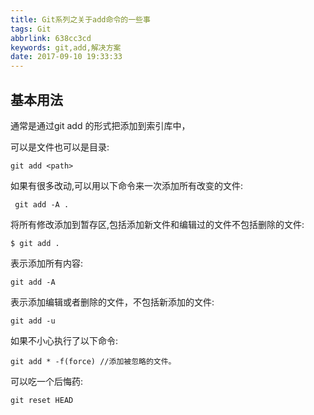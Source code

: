 ```yaml
---
title: Git系列之关于add命令的一些事
tags: Git
abbrlink: 638cc3cd
keywords: git,add,解决方案
date: 2017-09-10 19:33:33
---
```



## 基本用法
通常是通过git add <path>的形式把<path>添加到索引库中，

<path>可以是文件也可以是目录:
```
git add <path>
```


如果有很多改动,可以用以下命令来一次添加所有改变的文件:
```
 git add -A .
```


将所有修改添加到暂存区,包括添加新文件和编辑过的文件不包括删除的文件:
```
$ git add .  
```

表示添加所有内容:
```
git add -A
```

表示添加编辑或者删除的文件，不包括新添加的文件:
```
git add -u
```

如果不小心执行了以下命令:
```
git add * -f(force) //添加被忽略的文件。
```

可以吃一个后悔药:

```
git reset HEAD
```